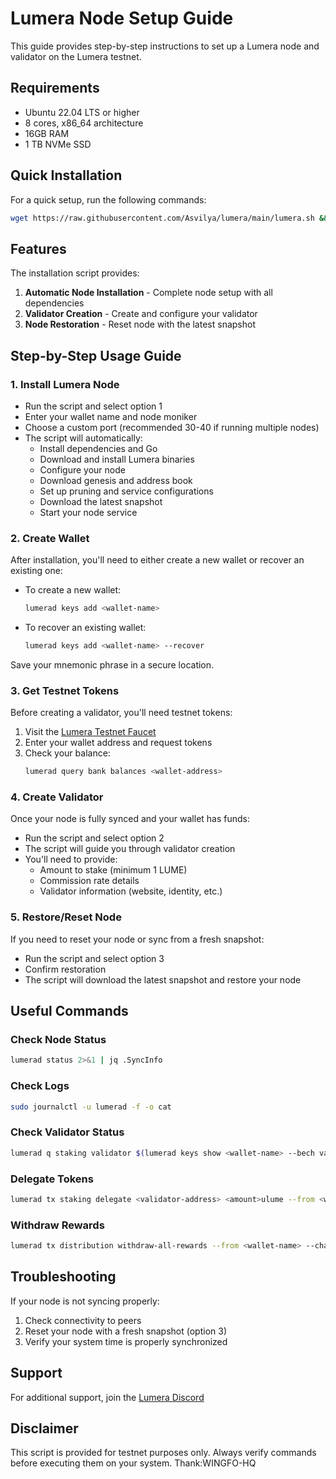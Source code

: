# Lumera Node Setup Guide

This guide provides step-by-step instructions to set up a Lumera node and validator on the Lumera testnet. 

## Requirements

- Ubuntu 22.04 LTS or higher
- 8 cores, x86_64 architecture
- 16GB RAM
- 1 TB NVMe SSD

## Quick Installation

For a quick setup, run the following commands:

```bash
wget https://raw.githubusercontent.com/Asvilya/lumera/main/lumera.sh && chmod +x lumera.sh && ./lumera.sh
```

## Features

The installation script provides:

1. **Automatic Node Installation** - Complete node setup with all dependencies
2. **Validator Creation** - Create and configure your validator
3. **Node Restoration** - Reset node with the latest snapshot

## Step-by-Step Usage Guide

### 1. Install Lumera Node

- Run the script and select option 1
- Enter your wallet name and node moniker
- Choose a custom port (recommended 30-40 if running multiple nodes)
- The script will automatically:
  - Install dependencies and Go
  - Download and install Lumera binaries
  - Configure your node
  - Download genesis and address book
  - Set up pruning and service configurations
  - Download the latest snapshot
  - Start your node service

### 2. Create Wallet

After installation, you'll need to either create a new wallet or recover an existing one:

- To create a new wallet:
  ```bash
  lumerad keys add <wallet-name>
  ```
- To recover an existing wallet:
  ```bash
  lumerad keys add <wallet-name> --recover
  ```

Save your mnemonic phrase in a secure location.

### 3. Get Testnet Tokens

Before creating a validator, you'll need testnet tokens:

1. Visit the [Lumera Testnet Faucet](https://faucet.testnet.lumera.io/)
2. Enter your wallet address and request tokens
3. Check your balance:
   ```bash
   lumerad query bank balances <wallet-address>
   ```

### 4. Create Validator

Once your node is fully synced and your wallet has funds:

- Run the script and select option 2
- The script will guide you through validator creation
- You'll need to provide:
  - Amount to stake (minimum 1 LUME)
  - Commission rate details
  - Validator information (website, identity, etc.)

### 5. Restore/Reset Node

If you need to reset your node or sync from a fresh snapshot:

- Run the script and select option 3
- Confirm restoration
- The script will download the latest snapshot and restore your node

## Useful Commands

### Check Node Status
```bash
lumerad status 2>&1 | jq .SyncInfo
```

### Check Logs
```bash
sudo journalctl -u lumerad -f -o cat
```

### Check Validator Status
```bash
lumerad q staking validator $(lumerad keys show <wallet-name> --bech val -a)
```

### Delegate Tokens
```bash
lumerad tx staking delegate <validator-address> <amount>ulume --from <wallet-name> --chain-id lumera-testnet-1 --gas-prices=0.25ulume --gas-adjustment=1.5 --gas=auto -y
```

### Withdraw Rewards
```bash
lumerad tx distribution withdraw-all-rewards --from <wallet-name> --chain-id lumera-testnet-1 --gas-prices=0.25ulume --gas-adjustment=1.5 --gas=auto -y
```

## Troubleshooting

If your node is not syncing properly:
1. Check connectivity to peers
2. Reset your node with a fresh snapshot (option 3)
3. Verify your system time is properly synchronized

## Support

For additional support, join the [Lumera Discord](https://discord.gg/qr9S5dHN)

## Disclaimer

This script is provided for testnet purposes only. Always verify commands before executing them on your system.
Thank:WINGFO-HQ
